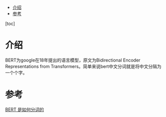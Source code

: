<!-- START doctoc generated TOC please keep comment here to allow auto update -->
<!-- DON'T EDIT THIS SECTION, INSTEAD RE-RUN doctoc TO UPDATE -->

- [介绍](#%E4%BB%8B%E7%BB%8D)
- [参考](#%E5%8F%82%E8%80%83)

<!-- END doctoc generated TOC please keep comment here to allow auto update -->

[toc]

# 介绍

BERT为google在18年提出的语言模型，原文为Bidirectional Encoder Representations from Transformers。简单来说bert中文分词就是将中文分隔为一个个字。

# 参考

[BERT 是如何分词的](https://cloud.tencent.com/developer/article/1524436)